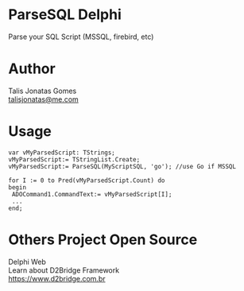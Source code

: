 # ParseSQL Delphi
Parse your SQL Script (MSSQL, firebird, etc)

# Author
Talis Jonatas Gomes
<br>
talisjonatas@me.com

# Usage
```delphi
var vMyParsedScript: TStrings;
vMyParsedScript:= TStringList.Create;
vMyParsedScript:= ParseSQL(MyScriptSQL, 'go'); //use Go if MSSQL

for I := 0 to Pred(vMyParsedScript.Count) do
begin
 ADOCommand1.CommandText:= vMyParsedScript[I];
 ...
end;
```

# Others Project Open Source
Delphi Web
<br>
Learn about D2Bridge Framework
<br>
https://www.d2bridge.com.br
